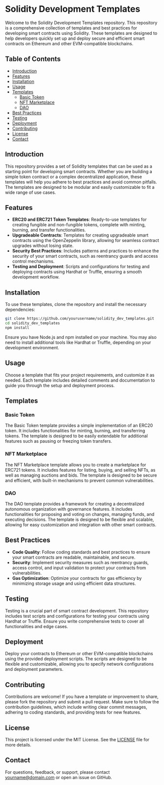# Solidity Development Templates

Welcome to the Solidity Development Templates repository. This repository is a comprehensive collection of templates and best practices for developing smart contracts using Solidity. These templates are designed to help developers quickly set up and deploy secure and efficient smart contracts on Ethereum and other EVM-compatible blockchains.

## Table of Contents

- [Introduction](#introduction)
- [Features](#features)
- [Installation](#installation)
- [Usage](#usage)
- [Templates](#templates)
  - [Basic Token](#basic-token)
  - [NFT Marketplace](#nft-marketplace)
  - [DAO](#dao)
- [Best Practices](#best-practices)
- [Testing](#testing)
- [Deployment](#deployment)
- [Contributing](#contributing)
- [License](#license)
- [Contact](#contact)

## Introduction

This repository provides a set of Solidity templates that can be used as a starting point for developing smart contracts. Whether you are building a simple token contract or a complex decentralized application, these templates will help you adhere to best practices and avoid common pitfalls. The templates are designed to be modular and easily customizable to fit a wide range of use cases.

## Features

- **ERC20 and ERC721 Token Templates**: Ready-to-use templates for creating fungible and non-fungible tokens, complete with minting, burning, and transfer functionalities.
- **Upgradeable Contracts**: Templates for creating upgradeable smart contracts using the OpenZeppelin library, allowing for seamless contract upgrades without losing state.
- **Security Best Practices**: Includes patterns and practices to enhance the security of your smart contracts, such as reentrancy guards and access control mechanisms.
- **Testing and Deployment**: Scripts and configurations for testing and deploying contracts using Hardhat or Truffle, ensuring a smooth development workflow.

## Installation

To use these templates, clone the repository and install the necessary dependencies:

```bash
git clone https://github.com/yourusername/solidity_dev_templates.git
cd solidity_dev_templates
npm install
```

Ensure you have Node.js and npm installed on your machine. You may also need to install additional tools like Hardhat or Truffle, depending on your development environment.

## Usage

Choose a template that fits your project requirements, and customize it as needed. Each template includes detailed comments and documentation to guide you through the setup and deployment process.

## Templates

### Basic Token

The Basic Token template provides a simple implementation of an ERC20 token. It includes functionalities for minting, burning, and transferring tokens. The template is designed to be easily extendable for additional features such as pausing or freezing token transfers.

### NFT Marketplace

The NFT Marketplace template allows you to create a marketplace for ERC721 tokens. It includes features for listing, buying, and selling NFTs, as well as managing auctions and bids. The template is designed to be secure and efficient, with built-in mechanisms to prevent common vulnerabilities.

### DAO

The DAO template provides a framework for creating a decentralized autonomous organization with governance features. It includes functionalities for proposing and voting on changes, managing funds, and executing decisions. The template is designed to be flexible and scalable, allowing for easy customization and integration with other smart contracts.

## Best Practices

- **Code Quality**: Follow coding standards and best practices to ensure your smart contracts are readable, maintainable, and secure.
- **Security**: Implement security measures such as reentrancy guards, access control, and input validation to protect your contracts from vulnerabilities.
- **Gas Optimization**: Optimize your contracts for gas efficiency by minimizing storage usage and using efficient data structures.

## Testing

Testing is a crucial part of smart contract development. This repository includes test scripts and configurations for testing your contracts using Hardhat or Truffle. Ensure you write comprehensive tests to cover all functionalities and edge cases.

## Deployment

Deploy your contracts to Ethereum or other EVM-compatible blockchains using the provided deployment scripts. The scripts are designed to be flexible and customizable, allowing you to specify network configurations and deployment parameters.

## Contributing

Contributions are welcome! If you have a template or improvement to share, please fork the repository and submit a pull request. Make sure to follow the contribution guidelines, which include writing clear commit messages, adhering to coding standards, and providing tests for new features.

## License

This project is licensed under the MIT License. See the [LICENSE](LICENSE) file for more details.

## Contact

For questions, feedback, or support, please contact [yourname@domain.com](mailto:yourname@domain.com) or open an issue on GitHub.
